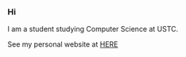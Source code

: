 ### Hi 
I am a student studying Computer Science at USTC.

See my personal website at [HERE](oyyko.com)
